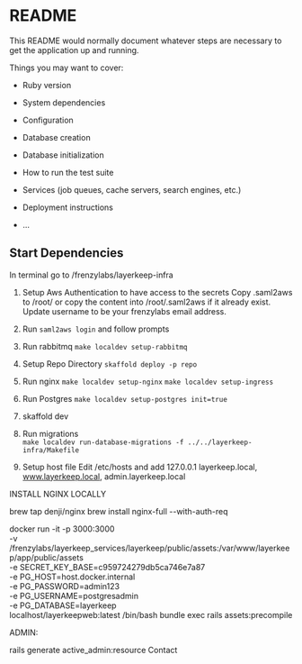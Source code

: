 # README

This README would normally document whatever steps are necessary to get the
application up and running.

Things you may want to cover:

* Ruby version

* System dependencies

* Configuration

* Database creation

* Database initialization

* How to run the test suite

* Services (job queues, cache servers, search engines, etc.)

* Deployment instructions

* ...

## Start Dependencies 
In terminal go to /frenzylabs/layerkeep-infra
1. Setup Aws Authentication to have access to the secrets
  Copy .saml2aws to /root/ or copy the content into /root/.saml2aws if it already exist.  
  Update username to be your frenzylabs email address. 
2. Run `saml2aws login` and follow prompts

3. Run rabbitmq
   `make localdev setup-rabbitmq`

4. Setup Repo Directory
  `skaffold deploy -p repo`

5. Run nginx
   `make localdev setup-nginx`
   `make localdev setup-ingress`

6. Run Postgres
   `make localdev setup-postgres init=true`

7. skaffold dev

8.  Run migrations  
    `make localdev run-database-migrations -f ../../layerkeep-infra/Makefile`


9.  Setup host file
    Edit /etc/hosts and add 127.0.0.1 layerkeep.local, www.layerkeep.local, admin.layerkeep.local




INSTALL NGINX LOCALLY

brew tap denji/nginx
brew install nginx-full --with-auth-req



docker run -it -p 3000:3000 \
  -v /frenzylabs/layerkeep_services/layerkeep/public/assets:/var/www/layerkeep/app/public/assets \
  -e SECRET_KEY_BASE=c959724279db5ca746e7a87 \
  -e PG_HOST=host.docker.internal \
  -e PG_PASSWORD=admin123 \
  -e PG_USERNAME=postgresadmin \
  -e PG_DATABASE=layerkeep \
localhost/layerkeepweb:latest /bin/bash
bundle exec rails assets:precompile




ADMIN:

rails generate active_admin:resource Contact
